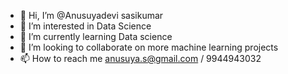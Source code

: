 - 👋 Hi, I’m @Anusuyadevi sasikumar
- 👀 I’m interested in Data Science
- 🌱 I’m currently learning Data science
- 💞️ I’m looking to collaborate on more machine learning projects
- 📫 How to reach me anusuya.s@gmail.com / 9944943032

<!---
Anusuyadevisasikumar/Anusuyadevisasikumar is a ✨ special ✨ repository because its `README.md` (this file) appears on your GitHub profile.
You can click the Preview link to take a look at your changes.
--->
